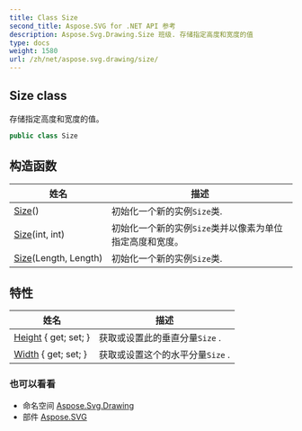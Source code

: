 ```yaml
---
title: Class Size
second_title: Aspose.SVG for .NET API 参考
description: Aspose.Svg.Drawing.Size 班级. 存储指定高度和宽度的值
type: docs
weight: 1580
url: /zh/net/aspose.svg.drawing/size/
---
```

## Size class

存储指定高度和宽度的值。

```csharp
public class Size
```

## 构造函数

| 姓名 | 描述 |
| --- | --- |
| [Size](size/#constructor)() | 初始化一个新的实例`Size`类. |
| [Size](size/#constructor_2)(int, int) | 初始化一个新的实例`Size`类并以像素为单位指定高度和宽度。 |
| [Size](size/#constructor_1)(Length, Length) | 初始化一个新的实例`Size`类. |

## 特性

| 姓名 | 描述 |
| --- | --- |
| [Height](../../aspose.svg.drawing/size/height/) { get; set; } | 获取或设置此的垂直分量`Size` . |
| [Width](../../aspose.svg.drawing/size/width/) { get; set; } | 获取或设置这个的水平分量`Size` . |

### 也可以看看

* 命名空间 [Aspose.Svg.Drawing](../../aspose.svg.drawing/)
* 部件 [Aspose.SVG](../../)


